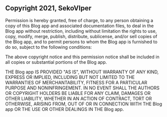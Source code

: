 ## Copyright 2021, SekoVIper

Permission is hereby granted, free of charge, to any person obtaining a copy of this Blog app and associated documentation files, to deal in the Blog app without restriction, including without limitation the rights to use, copy, modify, merge, publish, distribute, sublicense, and/or sell copies of the Blog app, and to permit persons to whom the Blog app is furnished to do so, subject to the following conditions:

The above copyright notice and this permission notice shall be included in all copies or substantial portions of the Blog app.

THE Blog app IS PROVIDED "AS IS", WITHOUT WARRANTY OF ANY KIND, EXPRESS OR IMPLIED, INCLUDING BUT NOT LIMITED TO THE WARRANTIES OF MERCHANTABILITY, FITNESS FOR A PARTICULAR PURPOSE AND NONINFRINGEMENT. IN NO EVENT SHALL THE AUTHORS OR COPYRIGHT HOLDERS BE LIABLE FOR ANY CLAIM, DAMAGES OR OTHER LIABILITY, WHETHER IN AN ACTION OF CONTRACT, TORT OR OTHERWISE, ARISING FROM, OUT OF OR IN CONNECTION WITH THE Blog app OR THE USE OR OTHER DEALINGS IN THE Blog app.
